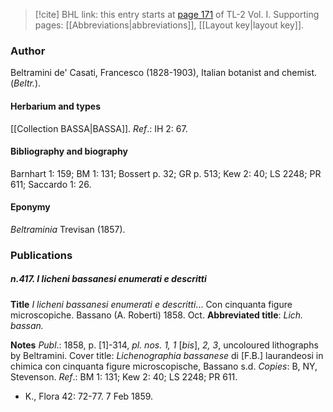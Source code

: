 > [!cite] BHL link: this entry starts at [page 171](https://www.biodiversitylibrary.org/item/103414#page/219/mode/1up) of TL-2 Vol. I.
> Supporting pages: [[Abbreviations|abbreviations]], [[Layout key|layout key]].

### Author

Beltramini de' Casati, Francesco (1828-1903), Italian botanist and chemist. (*Beltr.*).

#### Herbarium and types

[[Collection BASSA|BASSA]].
*Ref*.: IH 2: 67.

#### Bibliography and biography

Barnhart 1: 159; BM 1: 131; Bossert p. 32; GR p. 513; Kew 2: 40; LS 2248; PR 611; Saccardo 1: 26.

#### Eponymy

*Beltraminia* Trevisan (1857).

### Publications

##### n.417. I licheni bassanesi enumerati e descritti

**Title**
*I licheni bassanesi enumerati e descritti*... Con cinquanta figure microscopiche. Bassano (A. Roberti) 1858. Oct.
**Abbreviated title**: *Lich. bassan.*

**Notes**
*Publ*.: 1858, p. \[1\]-314, *pl. nos. 1, 1* \[*bis*\], *2, 3*, uncoloured lithographs by Beltramini. Cover title: *Lichenographia bassanese* di \[F.B.\] laurandeosi in chimica con cinquanta figure microscopische, Bassano s.d. *Copies*: B, NY, Stevenson.
*Ref*.: BM 1: 131; Kew 2: 40; LS 2248; PR 611.
- K., Flora 42: 72-77. 7 Feb 1859.

